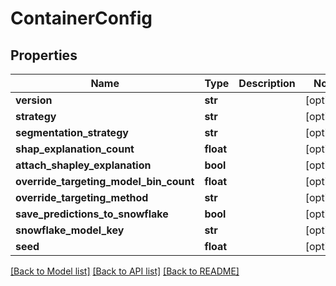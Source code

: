 # ContainerConfig

## Properties
Name | Type | Description | Notes
------------ | ------------- | ------------- | -------------
**version** | **str** |  | [optional] 
**strategy** | **str** |  | [optional] 
**segmentation_strategy** | **str** |  | [optional] 
**shap_explanation_count** | **float** |  | [optional] 
**attach_shapley_explanation** | **bool** |  | [optional] 
**override_targeting_model_bin_count** | **float** |  | [optional] 
**override_targeting_method** | **str** |  | [optional] 
**save_predictions_to_snowflake** | **bool** |  | [optional] 
**snowflake_model_key** | **str** |  | [optional] 
**seed** | **float** |  | [optional] 

[[Back to Model list]](../README.md#documentation-for-models) [[Back to API list]](../README.md#documentation-for-api-endpoints) [[Back to README]](../README.md)

